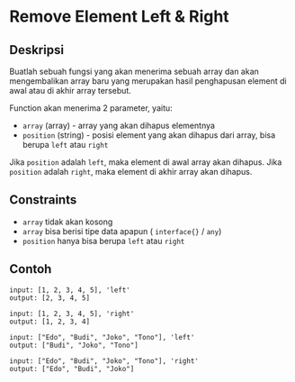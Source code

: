 # Remove Element Left & Right

## Deskripsi

Buatlah sebuah fungsi yang akan menerima sebuah array dan akan mengembalikan array baru yang merupakan hasil penghapusan element di awal atau di akhir array tersebut.

Function akan menerima 2 parameter, yaitu:

- `array` (array) - array yang akan dihapus elementnya
- `position` (string) - posisi element yang akan dihapus dari array, bisa berupa `left` atau `right`

Jika `position` adalah `left`, maka element di awal array akan dihapus. Jika `position` adalah `right`, maka element di akhir array akan dihapus.

## Constraints

- `array` tidak akan kosong
- `array` bisa berisi tipe data apapun ( `interface{}` / `any`)
- `position` hanya bisa berupa `left` atau `right`

## Contoh

```text
input: [1, 2, 3, 4, 5], 'left'
output: [2, 3, 4, 5]

input: [1, 2, 3, 4, 5], 'right'
output: [1, 2, 3, 4]

input: ["Edo", "Budi", "Joko", "Tono"], 'left'
output: ["Budi", "Joko", "Tono"]

input: ["Edo", "Budi", "Joko", "Tono"], 'right'
output: ["Edo", "Budi", "Joko"]
```
